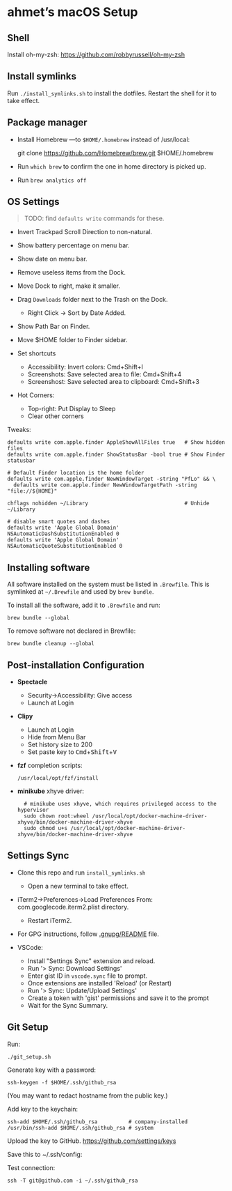 # ahmet’s macOS Setup

## Shell

Install oh-my-zsh: https://github.com/robbyrussell/oh-my-zsh

## Install symlinks

Run `./install_symlinks.sh` to install the dotfiles. Restart the shell for it to
take effect.

## Package manager

- Install Homebrew &mdash;to `$HOME/.homebrew` instead of /usr/local:

    git clone https://github.com/Homebrew/brew.git $HOME/.homebrew

- Run `which brew` to confirm the one in home directory is picked up.
- Run `brew analytics off`

## OS Settings

> TODO: find `defaults write` commands for these.

- Invert Trackpad Scroll Direction to non-natural.
- Show battery percentage on menu bar.
- Show date on menu bar.
- Remove useless items from the Dock.
- Move Dock to right, make it smaller.
- Drag `Downloads` folder next to the Trash on the Dock.
  - Right Click -> Sort by Date Added.
- Show Path Bar on Finder.
- Move $HOME folder to Finder sidebar.


- Set shortcuts
  - Accessibility: Invert colors: Cmd+Shift+I
  - Screenshots: Save selected area to file: Cmd+Shift+4
  - Screenshost: Save selected area to clipboard: Cmd+Shift+3
- Hot Corners:
  - Top-right: Put Display to Sleep
  - Clear other corners

Tweaks:

```
defaults write com.apple.finder AppleShowAllFiles true   # Show hidden files
defaults write com.apple.finder ShowStatusBar -bool true # Show Finder statusbar

# Default Finder location is the home folder
defaults write com.apple.finder NewWindowTarget -string "PfLo" && \
  defaults write com.apple.finder NewWindowTargetPath -string "file://${HOME}"

chflags nohidden ~/Library                               # Unhide ~/Library

# disable smart quotes and dashes
defaults write 'Apple Global Domain' NSAutomaticDashSubstitutionEnabled 0
defaults write 'Apple Global Domain' NSAutomaticQuoteSubstitutionEnabled 0
```


## Installing software

All software installed on the system must be listed in `.Brewfile`. This is
symlinked at `~/.Brewfile` and used by `brew bundle`.

To install all the software, add it to `.Brewfile` and run:

    brew bundle --global

To remove software not declared in Brewfile:

    brew bundle cleanup --global

## Post-installation Configuration

- **Spectacle**
  - Security->Accessibility: Give access
  - Launch at Login
- **Clipy**
  - Launch at Login
  - Hide from Menu Bar
  - Set history size to 200
  - Set paste key to <kbd>Cmd</kbd>+<kbd>Shift</kbd>+<kbd>V</kbd>
- **fzf** completion scripts:

      /usr/local/opt/fzf/install

- **minikube** xhyve driver:

		# minikube uses xhyve, which requires privileged access to the hypervisor
		sudo chown root:wheel /usr/local/opt/docker-machine-driver-xhyve/bin/docker-machine-driver-xhyve
		sudo chmod u+s /usr/local/opt/docker-machine-driver-xhyve/bin/docker-machine-driver-xhyve

## Settings Sync

- Clone this repo and run `install_symlinks.sh`
    - Open a new terminal to take effect.
- iTerm2->Preferences->Load Preferences From: com.googlecode.iterm2.plist directory.
    - Restart iTerm2.

- For GPG instructions, follow [.gnupg/README](.gnupg/README) file.

- VSCode:
  - Install "Settings Sync" extension and reload.
  - Run '> Sync: Download Settings'
  - Enter gist ID in `vscode.sync` file to prompt.
  - Once extensions are installed 'Reload' (or Restart)
  - Run '> Sync: Update/Upload Settings'
  - Create a token with 'gist' permissions and save it to the prompt
  - Wait for the Sync Summary.

## Git Setup

Run:

    ./git_setup.sh

Generate key with a password:

    ssh-keygen -f $HOME/.ssh/github_rsa

(You may want to redact hostname from the public key.)

Add key to the keychain:

    ssh-add $HOME/.ssh/github_rsa          # company-installed
    /usr/bin/ssh-add $HOME/.ssh/github_rsa # system

Upload the key to GitHub. https://github.com/settings/keys

Save this to ~/.ssh/config:

Test connection:

    ssh -T git@github.com -i ~/.ssh/github_rsa
